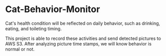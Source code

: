 # Cat-Behavior-Monitor

Cat's health condition will be reflected on daily behavior, such as drinking, eating, and toileting timing. 

This project is able to record these activities and send detected pictures to AWS S3. After analyzing picture time stamps, we will know behavior is normal or not.

